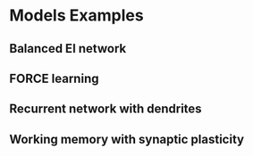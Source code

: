 # Models Examples

## Balanced EI network

## FORCE learning

## Recurrent network with dendrites

## Working memory with synaptic plasticity
